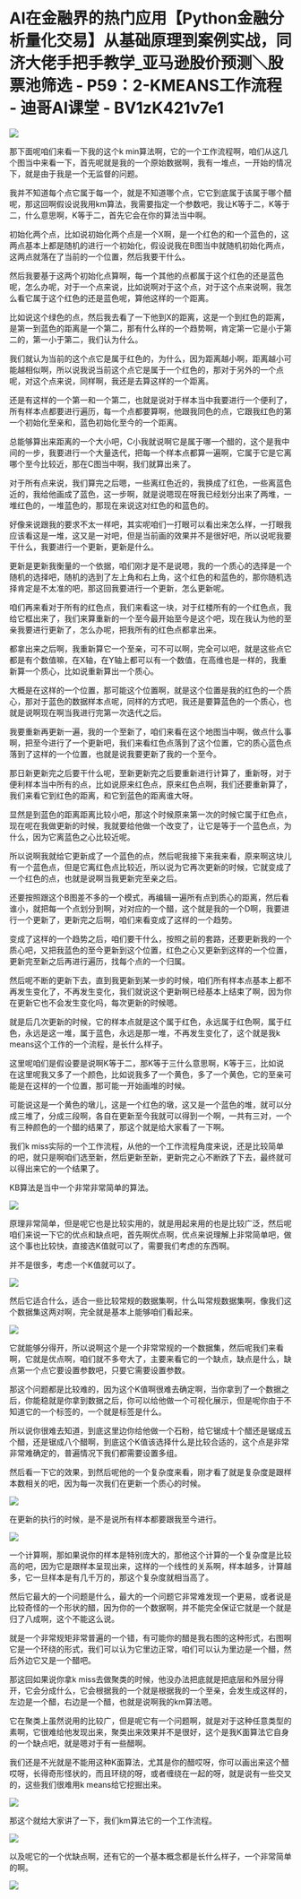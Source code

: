 # AI在金融界的热门应用【Python金融分析量化交易】从基础原理到案例实战，同济大佬手把手教学_亚马逊股价预测＼股票池筛选 - P59：2-KMEANS工作流程 - 迪哥AI课堂 - BV1zK421v7e1

![](img/995ee033bb3cd3bb5d4cb3c5a21b5187_0.png)

那下面呢咱们来看一下我的这个k min算法啊，它的一个工作流程啊，咱们从这几个图当中来看一下，首先呢就是我的一个原始数据啊，我有一堆点，一开始的情况下，就是由于我是一个无监督的问题。

我并不知道每个点它属于每一个，就是不知道哪个点，它它到底属于该属于哪个醋呢，那这回啊假设说我用km算法，我需要指定一个参数吧，我让K等于二，K等于二，什么意思啊，K等于二，首先它会在你的算法当中啊。

初始化两个点，比如说初始化两个点是一个X啊，是一个红色的和一个蓝色的，这两点基本上都是随机的进行一个初始化，假设说我在B图当中就随机初始化两点，这两点就落在了当前的一个位置，然后我要干什么。

然后我要基于这两个初始化点算啊，每一个其他的点都属于这个红色的还是蓝色呢，怎么办呢，对于一个点来说，比如说啊对于这个点，对于这个点来说啊，我怎么看它属于这个红色的还是蓝色呢，算他这样的一个距离。

比如说这个绿色的点，然后我去看了一下他到X的距离，这是一个到红色的距离，是第一到蓝色的距离是一个第二，那有什么样的一个趋势啊，肯定第一它是小于第二的，第一小于第二，我们认为什么。

我们就认为当前的这个点它是属于红色的，为什么，因为距离越小啊，距离越小可能越相似啊，所以说我说当前这个点它是属于一个红色的，那对于另外的一个点呢，对这个点来说，同样啊，我还是去算这样的一个距离。

还是有这样的一个第一和一个第二，也就是说对于样本当中我要进行一个便利了，所有样本点都要进行遍历，每一个点都要算啊，他跟我同色的点，它跟我红色的第一个初始化至亲和，蓝色初始化至今的一个距离。

总能够算出来距离的一个大小吧，C小我就说啊它是属于哪一个醋的，这个是我中间的一步，我要进行一个大量迭代，把每一个样本点都算一遍啊，它属于它是它离哪个至今比较近，那在C图当中啊，我们就算出来了。

对于所有点来说，我们算完之后嗯，一些离红色近的，我换成了红色，一些离蓝色近的，我给他画成了蓝色，这一步啊，就是说嗯现在呀我已经划分出来了两堆，一堆红色的，一堆蓝色的，那现在来说这对红色的和蓝色的。

好像来说跟我的要求不太一样吧，其实呢咱们一打眼可以看出来怎么样，一打眼我应该看这是一堆，这又是一对吧，但是当前画的效果并不是很好吧，所以说呢我要干什么，我要进行一个更新，更新是什么。

更新是更新我衡量的一个依据，咱们刚才是不是说嗯，我的一个质心的选择是一个随机的选择吧，随机的选到了左上角和右上角，这个红色的和蓝色的，那你随机选择肯定是不太准的吧，那这回我要进行一个更新，怎么更新呢。

咱们再来看对于所有的红色点，我们来看这一块，对于红楼所有的一个红色点，我给它框出来了，我们来算重新的一个至今最开始至今是这个吧，现在我认为他的至亲我要进行更新了，怎么办呢，把我所有的红色点都拿出来。

都拿出来之后啊，我重新算它一个至亲，可不可以啊，完全可以吧，就是这些点它都是有个数值嘛，在X轴，在Y轴上都可以有一个数值，在高维也是一样的，我重新算一个质心，比如说重新算出一个质心。

大概是在这样的一个位置，那可能这个位置啊，就是这个位置是我的红色的一个质心，那对于蓝色的数据样本点呢，同样的方式吧，我还是要算蓝色的一个质心，也就是说啊现在啊当我进行完第一次迭代之后。

我要重新再更新一遍，我的一个至新了，咱们来看在这个地图当中啊，做点什么事啊，把至今进行了一个更新吧，我们来看红色点落到了这个位置，它的质心蓝色点落到了这样的一个位置，也就是说我要更新了我的一个至今。

那日新更新完之后要干什么呢，至新更新完之后要重新进行计算了，重新呀，对于便利样本当中所有的点，比如说原来红色点，原来红色点啊，我们还要重新算了，我们来看它到红色的距离，和它到蓝色的距离谁大呀。

显然是到蓝色的距离距离比较小吧，那这个时候原来第一次的时候它属于红色点，现在呢在我做更新的时候，我就要给他做一个改变了，让它是等于一个蓝色点，为什么，因为它离蓝色之心比较近呢。

所以说啊我就给它更新成了一个蓝色的点，然后呢我接下来我来看，原来啊这块儿有一个蓝色点，但是它离红色点比较近，所以说为它再次更新的时候，它就变成了一个红色的点，也就是说啊当我更新完至亲之后。

还要按照跟这个B图差不多的一个模式，再编辑一遍所有点到质心的距离，然后看谁小，就把每一个点划分到啊，对对应的一个醋，这个就是我的一个D啊，我要进行一个更新了，更新完之后啊，咱们来看变成了这样的一个趋势。

变成了这样的一个趋势之后，咱们要干什么，按照之前的套路，还要更新我的一个质心吧，又把我蓝色的至今更新到这个位置，红色之心又更新到这样的一个位置，更新完至新之后再进行遍历，找每个点的一个归属。

然后呢不断的更新下去，直到我更新到某一步的时候，咱们所有样本点基本上都不再发生变化了，不再发生变化，我们就说这个更新啊已经基本上结束了啊，因为你在更新它也不会发生变化吗，每次更新的时候嗯。

就是后几次更新的时候，它的样本点就是这个属于红色，永远属于红色啊，属于红色，永远是这一堆，属于蓝色，永远是那一堆，不再发生变化了，这个就是我k means这个工作的一个流程，是长什么样子。

这里呢咱们是假设要是说啊K等于二，那K等于三什么意思啊，K等于三，比如说在这里呢我又多了一个颜色，比如说我多了一个黄色，多了一个黄色，它的至亲可能是在这样的一个位置，那可能一开始画堆的时候。

可能说这是一个黄色的墩儿，这是一个红色的墩，这又是一个蓝色的堆，就可以分成三堆了，分成三段啊，各自在更新至今我就可以得到一个啊，一共有三对，一个有三种颜色的一个醋的结果了，那这个就是给大家看了一下啊。

我们k miss实际的一个工作流程，从他的一个工作流程角度来说，还是比较简单的吧，就只是啊咱们选至新，然后更新至新，更新完之心不断跌了下去，最终就可以得出来它的一个结果了。

KB算法是当中一个非常非常简单的算法。

![](img/995ee033bb3cd3bb5d4cb3c5a21b5187_2.png)

原理非常简单，但是呢它也是比较实用的，就是用起来用的也是比较广泛，然后呢咱们来说一下它的优点和缺点吧，首先啊优点啊，优点来说理解上非常简单吧，做这个事也比较快，直接选K值就可以了，需要我们考虑的东西啊。

并不是很多，考虑一个K值就可以了。

![](img/995ee033bb3cd3bb5d4cb3c5a21b5187_4.png)

然后它适合什么，适合一些比较常规的数据集啊，什么叫常规数据集啊，像我们这个数据集这两对啊，完全就是基本上能够咱们看起来。



![](img/995ee033bb3cd3bb5d4cb3c5a21b5187_6.png)

它就能够分得开，所以说啊这个是一个非常常规的一个数据集，然后呢我们来看啊，它就是优点啊，咱们就不多夸大了，主要来看它的一个缺点，缺点是什么，缺点第一个点它要设置参数吧，只要它需要设置参数。

那这个问题都是比较难的，因为这个K值啊很难去确定啊，当你拿到了一个数据之后，你能稳就是你拿到数据之后，你可以给他做一个可视化展示，但是呢你由于不知道它的一个标签的，一个就是标签是什么。

所以说你很难去知道，到底这里边你给他做一个石粉，给它锯成十个醋还是锯成五个醋，还是锯成八个醋啊，到底这个K值该选择什么是比较合适的，这个点是非常非常难确定的，普遍情况下我们都需要设置多组。

然后看一下它的效果，到然后呢他的一个复杂度来看，刚才看了就是复杂度是跟样本数相关的吧，因为每一次我们在更新一个质心的时候。



![](img/995ee033bb3cd3bb5d4cb3c5a21b5187_8.png)

在更新的执行的时候，是不是说所有样本都要跟我至今进行。

![](img/995ee033bb3cd3bb5d4cb3c5a21b5187_10.png)

一个计算啊，那如果说你的样本是特别庞大的，那他这个计算的一个复杂度是比较高的吧，因为它是跟样本呈现出来，这样的一个线性的关系啊，样本越多，计算越多，它一旦样本是有几千万的，那这个复杂度就相当高了。

然后它最大的一个问题是什么，最大的一个问题它非常难发现一个更易，或者说是比较奇怪的一个形状的醋，因为你的一个数据啊，并不能完全保证它就是一个就是归了八成啊，这个不能这么说。

就是一个非常规矩非常普遍的一个错，有可能你的醋是我右图的这种形式，右图啊它是一个环绕的形式，我们可以认为它里边正常，咱们可以认为里边是一个醋，然后外边它又是一个醋吧。

那这回如果说你拿k miss去做聚类的时候，他没办法把底就是把底层和外层分得开，它会分成什么，它会根据我的一个就是根据我的一个至亲，会发生成这样的，左边是一个醋，右边是一个醋，也就是说啊我的km算法嗯。

它在聚类上虽然说用的比较广，但是呢它有一个问题啊，就是对于这种任意类型的素啊，它很难给他发现出来，聚类出来效果并不是很好，这个是我K面算法它自身的一个缺点吧，就是嗯对于有一些醋啊。

我们还是不光就是不能用这种K面算法，尤其是你的醋哎呀，你可以画出来这个醋哎呀，长得奇形怪状的，而且环绕的呀，或者缠绕在一起的呀，就是说有一些交叉的，这些我们很难用k means给它挖掘出来。



![](img/995ee033bb3cd3bb5d4cb3c5a21b5187_12.png)

那这个就给大家讲了一下，我们km算法它的一个工作流程。

![](img/995ee033bb3cd3bb5d4cb3c5a21b5187_14.png)

以及呢它的一个优缺点啊，还有它的一个基本概念都是长什么样子，一个非常简单的啊。

![](img/995ee033bb3cd3bb5d4cb3c5a21b5187_16.png)